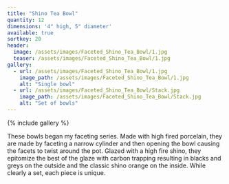 ```yaml
---
title: "Shino Tea Bowl"
quantity: 12
dimensions: '4" high, 5" diameter'
available: true
sortkey: 20
header:
  image: /assets/images/Faceted_Shino_Tea_Bowl/1.jpg
  teaser: /assets/images/Faceted_Shino_Tea_Bowl/1.jpg
gallery:
  - url: /assets/images/Faceted_Shino_Tea_Bowl/1.jpg
    image_path: /assets/images/Faceted_Shino_Tea_Bowl/1.jpg
    alt: "Single bowl"
  - url: /assets/images/Faceted_Shino_Tea_Bowl/Stack.jpg
    image_path: /assets/images/Faceted_Shino_Tea_Bowl/Stack.jpg
    alt: "Set of bowls"
---
```


{% include gallery %}

These bowls began my faceting series.  Made with high fired porcelain, they are made by faceting a narrow cylinder and then opening the bowl causing the facets to twist around the pot.  Glazed with a high fire shino, they epitomize the best of the glaze with carbon trapping resulting in blacks and greys on the outside and the classic shino orange on the inside.  While clearly a set, each piece is unique.

